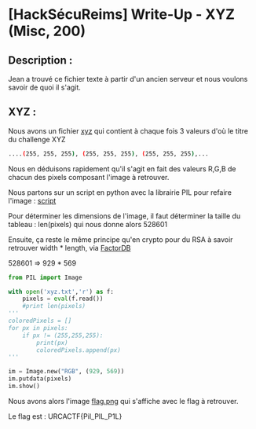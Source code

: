 # [HackSécuReims] Write-Up - XYZ (Misc, 200)

## Description :
Jean a trouvé ce fichier texte à partir d'un ancien serveur et nous voulons savoir de quoi il s'agit.


## XYZ :

Nous avons un fichier [xyz](files/xyz_527e65087cd1f5612ea781849860a90e.zip) qui contient à chaque fois 3 valeurs d'où le titre du challenge XYZ

```BASH
....(255, 255, 255), (255, 255, 255), (255, 255, 255),...
``` 

Nous en déduisons rapidement qu'il s'agit en fait des valeurs R,G,B de chacun des pixels composant l'image à retrouver.

Nous partons sur un script en python avec la librairie PIL pour refaire l'image : [script](files/soluce.py)


Pour déterminer les dimensions de l'image, il faut déterminer la taille du tableau : len(pixels) qui nous donne alors 528601

Ensuite, ça reste le même principe qu'en crypto pour du RSA à savoir retrouver width * length, via [FactorDB](http://factordb.com/index.php?query=528601)

528601 => 929 * 569

```Python
from PIL import Image

with open('xyz.txt','r') as f:
    pixels = eval(f.read())
    #print len(pixels) 
'''
coloredPixels = []
for px in pixels:
    if px != (255,255,255):
        print(px)
        coloredPixels.append(px)
'''

im = Image.new("RGB", (929, 569))
im.putdata(pixels)
im.show()
```

Nous avons alors l'image [flag.png](files/flag.png) qui s'affiche avec le flag à retrouver.

Le flag est : URCACTF{Pil_PIL_P1L}
